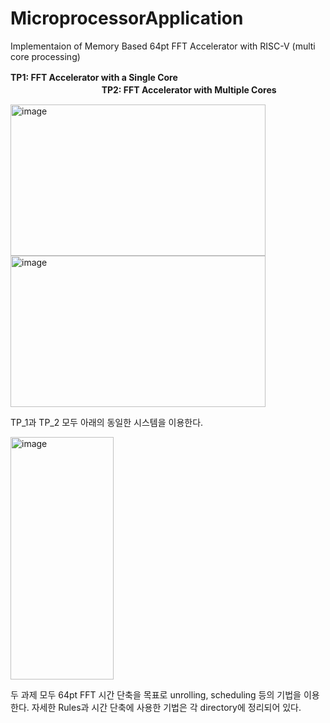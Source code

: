 # MicroprocessorApplication
Implementaion of Memory Based 64pt FFT Accelerator with RISC-V (multi core processing)

**TP1: FFT Accelerator with a Single Core**  ㅤㅤㅤㅤㅤㅤㅤㅤㅤㅤㅤㅤㅤㅤㅤㅤㅤㅤㅤㅤㅤㅤㅤㅤㅤㅤㅤㅤㅤ **TP2: FFT Accelerator with Multiple Cores**


<img width="408" height="242" alt="image" src="https://github.com/user-attachments/assets/f722fae9-80f3-4487-90f3-206604fc04f6" /> <img width="408" height="242" alt="image" src="https://github.com/user-attachments/assets/82ac7a00-9f5e-4239-a927-d7bea267f9bb" />

TP_1과 TP_2 모두 아래의 동일한 시스템을 이용한다.


<img width="165" height="388" alt="image" src="https://github.com/user-attachments/assets/155ba85c-a588-481e-a0a9-963542ac2b63" />

두 과제 모두 64pt FFT 시간 단축을 목표로 unrolling, scheduling 등의 기법을 이용한다. 자세한 Rules과 시간 단축에 사용한 기법은 각 directory에 정리되어 있다.



